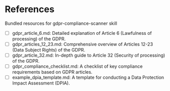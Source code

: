 # References

Bundled resources for gdpr-compliance-scanner skill

- [ ] gdpr_article_6.md: Detailed explanation of Article 6 (Lawfulness of processing) of the GDPR.
- [ ] gdpr_articles_12_23.md: Comprehensive overview of Articles 12-23 (Data Subject Rights) of the GDPR.
- [ ] gdpr_article_32.md: In-depth guide to Article 32 (Security of processing) of the GDPR.
- [ ] gdpr_compliance_checklist.md: A checklist of key compliance requirements based on GDPR articles.
- [ ] example_dpia_template.md: A template for conducting a Data Protection Impact Assessment (DPIA).
